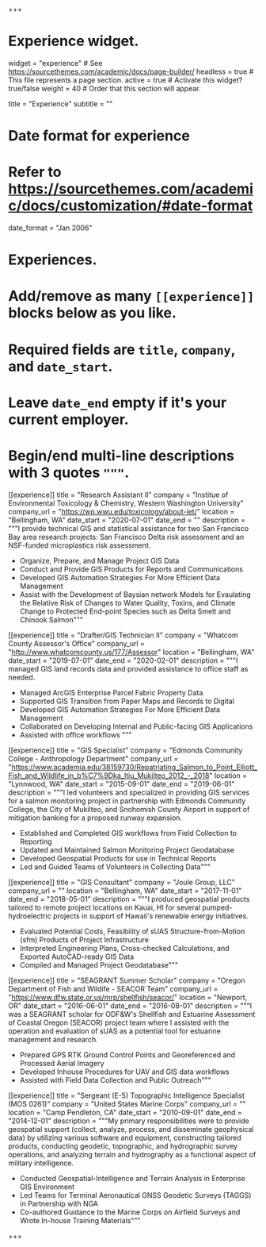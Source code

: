 +++
# Experience widget.
widget = "experience"  # See https://sourcethemes.com/academic/docs/page-builder/
headless = true  # This file represents a page section.
active = true  # Activate this widget? true/false
weight = 40  # Order that this section will appear.

title = "Experience"
subtitle = ""

# Date format for experience
#   Refer to https://sourcethemes.com/academic/docs/customization/#date-format
date_format = "Jan 2006"

# Experiences.
#   Add/remove as many `[[experience]]` blocks below as you like.
#   Required fields are `title`, `company`, and `date_start`.
#   Leave `date_end` empty if it's your current employer.
#   Begin/end multi-line descriptions with 3 quotes `"""`.
[[experience]]
  title = "Research Assistant II"
  company = "Institue of Environmental Toxicology & Chemistry, Western Washington University"
  company_url = "https://wp.wwu.edu/toxicology/about-iet/"
  location = "Bellingham, WA"
  date_start = "2020-07-01"
  date_end = ""
  description = """I provide technical GIS and statistical assistance for two San Francisco Bay area research projects: San Francisco Delta risk assessment and an NSF-funded microplastics risk assessment.
  * Organize, Prepare, and Manage Project GIS Data
  * Conduct and Provide GIS Products for Reports and Communications
  * Developed GIS Automation Strategies For More Efficient Data Management
  * Assist with the Development of Baysian network Models for Evaulating the Relative Risk of Changes to Water Quality, Toxins, and Climate Change to Protected End-point Species such as Delta Smelt and Chinook Salmon"""
  
[[experience]]
  title = "Drafter/GIS Technician II"
  company = "Whatcom County Assessor's Office"
  company_url = "http://www.whatcomcounty.us/177/Assessor"
  location = "Bellingham, WA"
  date_start = "2019-07-01"
  date_end = "2020-02-01"
  description = """I managed GIS land records data and provided assistance to office staff as needed.
  
  * Managed ArcGIS Enterprise Parcel Fabric Property Data
  * Supported GIS Transition from Paper Maps and Records to Digital
  * Developed GIS Automation Strategies For More Efficient Data Management
  * Collaborated on Developing Internal and Public-facing GIS Applications
  * Assisted with office workflows
  """

[[experience]]
  title = "GIS Specialist"
  company = "Edmonds Community College - Anthropology Department"
  company_url = "https://www.academia.edu/38159730/Repatriating_Salmon_to_Point_Elliott_Fish_and_Wildlife_in_b%C7%9Dka_ltiu_Mukilteo_2012_-_2018"
  location = "Lynnwood, WA"
  date_start = "2015-09-01"
  date_end = "2019-06-01"
  description = """I led volunteers and specialized in providing GIS services for a salmon monitoring project in partnership with Edmonds Community College, the City of Mukilteo, and Snohomish County Airport in support of mitigation banking for a proposed runway expansion.
  
  * Established and Completed GIS workflows from Field Collection to Reporting 
  * Updated and Maintained Salmon Monitoring Project Geodatabase
  * Developed Geospatial Products for use in Technical Reports
  * Led and Guided Teams of Volunteers in Collecting Data"""
  
[[experience]]
  title = "GIS Consultant"
  company = "Joule Group, LLC"
  company_url = ""
  location = "Bellingham, WA"
  date_start = "2017-11-01"
  date_end = "2018-05-01"
  description = """I produced geospatial products tailored to remote project locations on Kauai, HI for several pumped-hydroelectric projects in support of Hawaii's renewable energy initiatives.  
  
  * Evaluated Potential Costs, Feasibility of sUAS Structure-from-Motion (sfm) Products of Project Infrastructure
  * Interpreted Engineering Plans, Cross-checked Calculations, and Exported AutoCAD-ready GIS Data
  * Compiled and Managed Project Geodatabase"""
  
[[experience]]
  title = "SEAGRANT Summer Scholar"
  company = "Oregon Department of Fish and Wildife - SEACOR Team"
  company_url = "https://www.dfw.state.or.us/mrp/shellfish/seacor/"
  location = "Newport, OR"
  date_start = "2016-06-01"
  date_end = "2016-08-01"
  description = """I was a SEAGRANT scholar for ODF&W's Shellfish and Estuarine Assessment of Coastal Oregon (SEACOR) project team where I assisted with the operation and evaluation of sUAS as a potential tool for estuarine management and research.
  
  * Prepared GPS RTK Ground Control Points and Georeferenced and Processed Aerial Imagery
  * Developed Inhouse Procedures for UAV and GIS data workflows
  * Assisted with Field Data Collection and Public Outreach"""
  
[[experience]]
  title = "Sergeant (E-5) Topographic Intelligence Specialist (MOS 0261)"
  company = "United States Marine Corps"
  company_url = ""
  location = "Camp Pendleton, CA"
  date_start = "2010-09-01"
  date_end = "2014-12-01"
  description = """My primary responsibilities were to provide geospatial support (collect, analyze, process, and disseminate geophysical data) by utilizing various software and equipment, constructing tailored products, conducting geodetic, topographic, and hydrographic survey operations, and analyzing terrain and hydrography as a functional aspect of military intelligence.  
  
  * Conducted Geospatial-Intelligence and Terrain Analysis in Enterprise GIS Environment
  * Led Teams for Terminal Aeronautical GNSS Geodetic Surveys (TAGGS) in Partnership with NGA
  * Co-authored Guidance to the Marine Corps on Airfield Surveys and Wrote In-house Training Materials"""

+++
